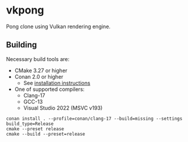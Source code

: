 # vkpong

Pong clone using Vulkan rendering engine.

## Building
Necessary build tools are:
* CMake 3.27 or higher
* Conan 2.0 or higher
  * See [installation instructions](https://docs.conan.io/2/installation.html)
* One of supported compilers:
  * Clang-17
  * GCC-13
  * Visual Studio 2022 (MSVC v193)

```
conan install . --profile=conan/clang-17 --build=missing --settings build_type=Release
cmake --preset release
cmake --build --preset=release
```

